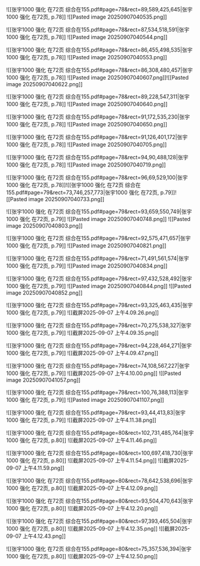 ![[张宇1000 强化 在72页 综合在155.pdf#page=78&rect=89,589,425,645|张宇1000 强化 在72页, p.78]]
![[Pasted image 20250907040535.png]]


![[张宇1000 强化 在72页 综合在155.pdf#page=78&rect=87,534,518,591|张宇1000 强化 在72页, p.78]]
![[Pasted image 20250907040544.png]]


![[张宇1000 强化 在72页 综合在155.pdf#page=78&rect=86,455,498,535|张宇1000 强化 在72页, p.78]]
![[Pasted image 20250907040553.png]]


![[张宇1000 强化 在72页 综合在155.pdf#page=78&rect=86,308,480,457|张宇1000 强化 在72页, p.78]]
![[Pasted image 20250907040607.png]]![[Pasted image 20250907040622.png]]


![[张宇1000 强化 在72页 综合在155.pdf#page=78&rect=89,228,547,311|张宇1000 强化 在72页, p.78]]
![[Pasted image 20250907040640.png]]


![[张宇1000 强化 在72页 综合在155.pdf#page=78&rect=91,172,535,230|张宇1000 强化 在72页, p.78]]
![[Pasted image 20250907040650.png]]


![[张宇1000 强化 在72页 综合在155.pdf#page=78&rect=91,126,401,172|张宇1000 强化 在72页, p.78]]
![[Pasted image 20250907040705.png]]


![[张宇1000 强化 在72页 综合在155.pdf#page=78&rect=94,90,488,128|张宇1000 强化 在72页, p.78]]
![[Pasted image 20250907040719.png]]


![[张宇1000 强化 在72页 综合在155.pdf#page=78&rect=96,69,529,100|张宇1000 强化 在72页, p.78]]![[张宇1000 强化 在72页 综合在155.pdf#page=79&rect=73,746,257,773|张宇1000 强化 在72页, p.79]]![[Pasted image 20250907040733.png]]

![[张宇1000 强化 在72页 综合在155.pdf#page=79&rect=93,659,550,749|张宇1000 强化 在72页, p.79]]
![[Pasted image 20250907040748.png]]
![[Pasted image 20250907040803.png]]

![[张宇1000 强化 在72页 综合在155.pdf#page=79&rect=92,575,471,657|张宇1000 强化 在72页, p.79]]
![[Pasted image 20250907040821.png]]


![[张宇1000 强化 在72页 综合在155.pdf#page=79&rect=71,491,561,574|张宇1000 强化 在72页, p.79]]
![[Pasted image 20250907040834.png]]


![[张宇1000 强化 在72页 综合在155.pdf#page=79&rect=97,432,528,492|张宇1000 强化 在72页, p.79]]
![[Pasted image 20250907040844.png]]
![[Pasted image 20250907040852.png]]

![[张宇1000 强化 在72页 综合在155.pdf#page=79&rect=93,325,463,435|张宇1000 强化 在72页, p.79]]
![[截屏2025-09-07 上午4.09.26.png]]


![[张宇1000 强化 在72页 综合在155.pdf#page=79&rect=70,275,538,327|张宇1000 强化 在72页, p.79]]
![[截屏2025-09-07 上午4.09.35.png]]

![[张宇1000 强化 在72页 综合在155.pdf#page=79&rect=94,228,464,271|张宇1000 强化 在72页, p.79]]
![[截屏2025-09-07 上午4.09.47.png]]


![[张宇1000 强化 在72页 综合在155.pdf#page=79&rect=74,108,567,227|张宇1000 强化 在72页, p.79]]
![[截屏2025-09-07 上午4.10.00.png]]
![[Pasted image 20250907041057.png]]

![[张宇1000 强化 在72页 综合在155.pdf#page=79&rect=100,76,388,113|张宇1000 强化 在72页, p.79]]
![[Pasted image 20250907041107.png]]


![[张宇1000 强化 在72页 综合在155.pdf#page=79&rect=93,44,413,83|张宇1000 强化 在72页, p.79]]
![[截屏2025-09-07 上午4.11.38.png]]


![[张宇1000 强化 在72页 综合在155.pdf#page=80&rect=102,731,485,764|张宇1000 强化 在72页, p.80]]
![[截屏2025-09-07 上午4.11.46.png]]


![[张宇1000 强化 在72页 综合在155.pdf#page=80&rect=100,697,418,730|张宇1000 强化 在72页, p.80]]
![[截屏2025-09-07 上午4.11.54.png]]
![[截屏2025-09-07 上午4.11.59.png]]

![[张宇1000 强化 在72页 综合在155.pdf#page=80&rect=78,642,538,696|张宇1000 强化 在72页, p.80]]
![[截屏2025-09-07 上午4.12.09.png]]



![[张宇1000 强化 在72页 综合在155.pdf#page=80&rect=93,504,470,643|张宇1000 强化 在72页, p.80]]
![[截屏2025-09-07 上午4.12.20.png]]


![[张宇1000 强化 在72页 综合在155.pdf#page=80&rect=97,393,465,504|张宇1000 强化 在72页, p.80]]
![[截屏2025-09-07 上午4.12.35.png]]
![[截屏2025-09-07 上午4.12.43.png]]

![[张宇1000 强化 在72页 综合在155.pdf#page=80&rect=75,357,536,394|张宇1000 强化 在72页, p.80]]
![[截屏2025-09-07 上午4.12.50.png]]


